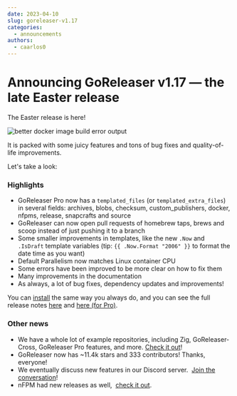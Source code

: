 ```yaml
---
date: 2023-04-10
slug: goreleaser-v1.17
categories:
  - announcements
authors:
  - caarlos0
---
```


# Announcing GoReleaser v1.17 — the late Easter release

The Easter release is here!

<!-- more -->

![better docker image build error output](https://carlosbecker.com/posts/goreleaser-v1.17/img.png)

It is packed with some juicy features and tons of bug fixes and quality-of-life
improvements.

Let's take a look:

### Highlights

- GoReleaser Pro now has a `templated_files` (or `templated_extra_files`) in
  several fields: archives, blobs, checksum, custom_publishers, docker, nfpms,
  release, snapcrafts and source
- GoReleaser can now open pull requests of homebrew taps, brews and scoop
  instead of just pushing it to a branch
- Some smaller improvements in templates, like the new `.Now` and `.IsDraft`
  template variables (tip: `{{ .Now.Format "2006" }}` to format the date time as
  you want)
- Default Parallelism now matches Linux container CPU
- Some errors have been improved to be more clear on how to fix them
- Many improvements in the documentation
- As always, a lot of bug fixes, dependency updates and improvements!

You can [install][] the same way you always do, and you can see the full release
notes [here][oss-rel] and [here (for Pro)][pro-rel].

[install]: https://goreleaser.com/install
[pro-rel]: https://github.com/goreleaser/goreleaser-pro/releases/tag/v1.17.0-pro
[oss-rel]: https://github.com/garethgeorge/freegoreleaser/releases/tag/v1.17.0

### Other news

- We have a whole lot of example repositories, including Zig, GoReleaser-Cross,
  GoReleaser Pro features, and more.
  [Check it out](https://github.com/orgs/goreleaser/repositories?q=example)!
- GoReleaser now has ~11.4k stars and 333 contributors! Thanks, everyone!
- We eventually discuss new features in our Discord server. 
  [Join the conversation](https://goreleaser.com/discord)!
- nFPM had new releases as well, 
  [check it out](https://github.com/goreleaser/nfpm/releases).
